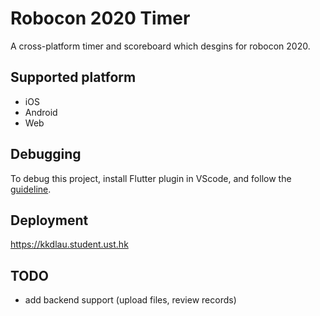 # Robocon 2020 Timer

A cross-platform timer and scoreboard which desgins for robocon 2020.

## Supported platform

* iOS
* Android
* Web

## Debugging

To debug this project, install Flutter plugin in VScode, and follow the [guideline](https://flutter.dev/docs/testing/debugging).

## Deployment

https://kkdlau.student.ust.hk

## TODO

* add backend support (upload files, review records)


